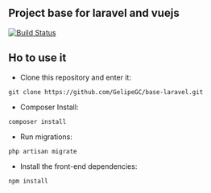 ## Project base for laravel and vuejs

[![Build Status](https://travis-ci.org/GelipeGC/base-laravel.svg?branch=master)](https://travis-ci.org/GelipeGC/base-laravel.svg?branch=master)    

## Ho to use it

- Clone this repository and enter it:
```
git clone https://github.com/GelipeGC/base-laravel.git
```
- Composer Install:
```
composer install
```
- Run migrations:
```
php artisan migrate
```
- Install the front-end dependencies:
```
npm install
```
